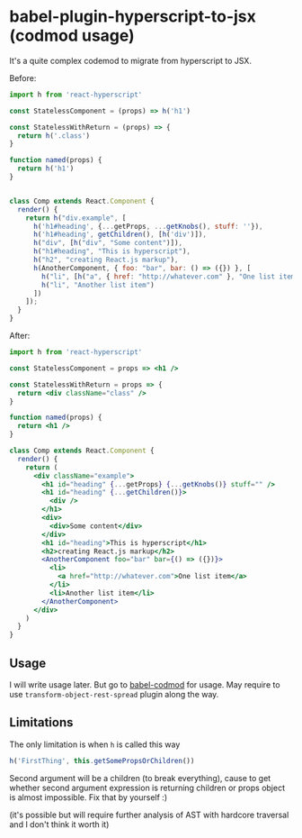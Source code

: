 # babel-plugin-hyperscript-to-jsx (codmod usage)

It's a quite complex codemod to migrate from hyperscript to JSX.

Before:
```javascript
import h from 'react-hyperscript'

const StatelessComponent = (props) => h('h1')

const StatelessWithReturn = (props) => {
  return h('.class')
}  

function named(props) {
  return h('h1')
}


class Comp extends React.Component {
  render() {
    return h("div.example", [
      h('h1#heading', {...getProps, ...getKnobs(), stuff: ''}),
      h('h1#heading', getChildren(), [h('div')]),
      h("div", [h("div", "Some content")]),
      h("h1#heading", "This is hyperscript"),
      h("h2", "creating React.js markup"),
      h(AnotherComponent, { foo: "bar", bar: () => ({}) }, [
        h("li", [h("a", { href: "http://whatever.com" }, "One list item")]),
        h("li", "Another list item")
      ])
    ]);
  }
}
```

After:
```jsx harmony
import h from 'react-hyperscript'

const StatelessComponent = props => <h1 />

const StatelessWithReturn = props => {
  return <div className="class" />
}

function named(props) {
  return <h1 />
}

class Comp extends React.Component {
  render() {
    return (
      <div className="example">
        <h1 id="heading" {...getProps} {...getKnobs()} stuff="" />
        <h1 id="heading" {...getChildren()}>
          <div />
        </h1>
        <div>
          <div>Some content</div>
        </div>
        <h1 id="heading">This is hyperscript</h1>
        <h2>creating React.js markup</h2>
        <AnotherComponent foo="bar" bar={() => ({})}>
          <li>
            <a href="http://whatever.com">One list item</a>
          </li>
          <li>Another list item</li>
        </AnotherComponent>
      </div>
    )
  }
}
```


## Usage
I will write usage later. But go to [babel-codmod](https://github.com/square/babel-codemod) for usage.
May require to use `transform-object-rest-spread` plugin along the way.

## Limitations
The only limitation is when `h` is called this way
```javascript
h('FirstThing', this.getSomePropsOrChildren())
```
Second argument will be a children (to break everything), cause to get whether second argument expression is returning children or props object is almost impossible.
Fix that by yourself :)

(it's possible but will require further analysis of AST with hardcore traversal and I don't think  it worth it)
